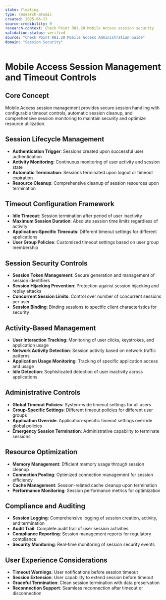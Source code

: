 ```yaml
---
state: fleeting
type: research-atomic
created: 2025-06-17
source-credibility: 9
research-context: Check Point R81.20 Mobile Access session security
validation-status: verified
source: "Check Point R81.20 Mobile Access Administration Guide"
domain: "Session Security"
---
```


# Mobile Access Session Management and Timeout Controls

## Core Concept
Mobile Access session management provides secure session handling with configurable timeout controls, automatic session cleanup, and comprehensive session monitoring to maintain security and optimize resource utilization.

## Session Lifecycle Management
- **Authentication Trigger**: Sessions created upon successful user authentication
- **Activity Monitoring**: Continuous monitoring of user activity and session state
- **Automatic Termination**: Sessions terminated upon logout or timeout expiration
- **Resource Cleanup**: Comprehensive cleanup of session resources upon termination

## Timeout Configuration Framework
- **Idle Timeout**: Session termination after period of user inactivity
- **Maximum Session Duration**: Absolute session time limits regardless of activity
- **Application-Specific Timeouts**: Different timeout settings for different applications
- **User Group Policies**: Customized timeout settings based on user group membership

## Session Security Controls
- **Session Token Management**: Secure generation and management of session identifiers
- **Session Hijacking Prevention**: Protection against session hijacking and replay attacks
- **Concurrent Session Limits**: Control over number of concurrent sessions per user
- **Session Binding**: Binding sessions to specific client characteristics for security

## Activity-Based Management
- **User Interaction Tracking**: Monitoring of user clicks, keystrokes, and application usage
- **Network Activity Detection**: Session activity based on network traffic patterns
- **Application Usage Monitoring**: Tracking of specific application access and usage
- **Idle Detection**: Sophisticated detection of user inactivity across applications

## Administrative Controls
- **Global Timeout Policies**: System-wide timeout settings for all users
- **Group-Specific Settings**: Different timeout policies for different user groups
- **Application Override**: Application-specific timeout settings override global policies
- **Emergency Session Termination**: Administrative capability to terminate sessions

## Resource Optimization
- **Memory Management**: Efficient memory usage through session cleanup
- **Connection Pooling**: Optimized connection management for session efficiency
- **Cache Management**: Session-related cache cleanup upon termination
- **Performance Monitoring**: Session performance metrics for optimization

## Compliance and Auditing
- **Session Logging**: Comprehensive logging of session creation, activity, and termination
- **Audit Trail**: Complete audit trail of user session activities
- **Compliance Reporting**: Session management reports for regulatory compliance
- **Security Monitoring**: Real-time monitoring of session security events

## User Experience Considerations
- **Timeout Warnings**: User notifications before session timeout
- **Session Extension**: User capability to extend session before timeout
- **Graceful Termination**: Clean session termination with data preservation
- **Reconnection Support**: Seamless reconnection after timeout or disconnection